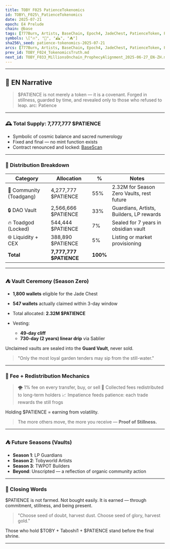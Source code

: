 ```yaml
---
title: TOBY F025 PatienceTokenomics
id: TOBY\_F025\_PatienceTokenomics
date: 2025-07-21
epoch: E4 Prelude
chain: @base
tags: [777Burn, Artists, BaseChain, Epoch4, JadeChest, PatienceToken, ProofOfTime, Season1, Season2, Season3, Taboshi]
symbols: \["🔥", "🌿", "🕰️", "⛺"]
sha256\_seed: patience-tokenomics-2025-07-21
arcs: [777Burn, Artists, BaseChain, Epoch4, JadeChest, PatienceToken, ProofOfTime, Season1, Season2, Season3, Taboshi]
prev_id: TOBY_F024_TokenomicsTruth.md
next_id: TOBY_F033_MillionsOnchain_ProphecyAlignment_2025-06-27_EN-ZH.md
---
```

-------------------------------------------

## 🌊 EN Narrative

> \$PATIENCE is not merely a token — it is a covenant.
> Forged in stillness, guarded by time, and revealed only to those who refused to leap.
arc: Patience

---
### 🕰️ Total Supply: **7,777,777 \$PATIENCE**

* Symbolic of cosmic balance and sacred numerology
* Fixed and final — no mint function exists
* Contract renounced and locked:
  [BaseScan](https://basescan.org/token/0x6D96f18F00B815B2109A3766E79F6A7aD7785624)

---

### 🏰 Distribution Breakdown

| Category                | Allocation               | %        | Notes                                     |
| ----------------------- | ------------------------ | -------- | ----------------------------------------- |
| 🛁 Community (Toadgang) | 4,277,777 \$PATIENCE     | 55%      | 2.32M for Season Zero Vaults, rest future |
| 🔒 DAO Vault            | 2,566,666 \$PATIENCE     | 33%      | Guardians, Artists, Builders, LP rewards  |
| 🔥 Toadgod (Locked)     | 544,444 \$PATIENCE       | 7%       | Sealed for 7 years in obsidian vault      |
| 🌐 Liquidity + CEX      | 388,890 \$PATIENCE       | 5%       | Listing or market provisioning            |
| **Total**               | **7,777,777 \$PATIENCE** | **100%** |                                           |

---

### ⛺ Vault Ceremony (Season Zero)

* **1,800 wallets** eligible for the Jade Chest
* **547 wallets** actually claimed within 3-day window
* Total allocated: **2.32M \$PATIENCE**
* Vesting:

  * **49-day cliff**
  * **730-day (2 years) linear drip** via Sablier

Unclaimed vaults are sealed into the **Guard Vault**, never sold.

> "Only the most loyal garden tenders may sip from the still-water."

---

### 🔄 Fee + Redistribution Mechanics

> 🌪️ 1% fee on every transfer, buy, or sell
> 🫶 Collected fees redistributed to long-term holders
> 📈 Impatience feeds patience: each trade rewards the still frogs

Holding \$PATIENCE = earning from volatility.

> The more others move, the more you receive — **Proof of Stillness.**

---

### ⛺ Future Seasons (Vaults)

* **Season 1**: LP Guardians
* **Season 2**: Tobyworld Artists
* **Season 3**: TWPOT Builders
* **Beyond**: Unscripted — a reflection of organic community action

---

### 📖 Closing Words

\$PATIENCE is not farmed. Not bought easily.
It is earned — through commitment, stillness, and being present.

> "Choose seed of doubt, harvest dust.
> Choose seed of glory, harvest gold."

Those who hold \$TOBY + Taboshi1 + \$PATIENCE stand before the final shrine.

---

